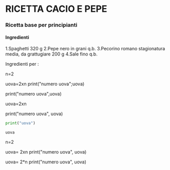 # RICETTA CACIO E PEPE

### Ricetta base per principianti

#### Ingredienti

1.Spaghetti 320 g 
2.Pepe nero in grani q.b. 
3.Pecorino romano stagionatura media, da grattugiare 200 g 
4.Sale fino q.b. 

Ingredienti per :

n=2

uova=2xn
print("numero uova";uova)

print("numero uova",uova)

uova=2xn

print("numero uova", uova)


```python
print("uova")
```

    uova
    

n=2

uova= 2xn
print("numero uova", uova)

uova= 2*n
print("numero uova", uova)


```python

```

